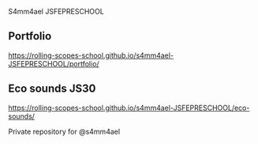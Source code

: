 S4mm4ael JSFEPRESCHOOL

Portfolio 
---------------

https://rolling-scopes-school.github.io/s4mm4ael-JSFEPRESCHOOL/portfolio/

Eco sounds JS30
---------------

https://rolling-scopes-school.github.io/s4mm4ael-JSFEPRESCHOOL/eco-sounds/

Private repository for @s4mm4ael

